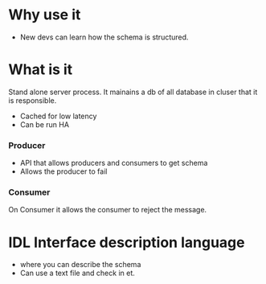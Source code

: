 # Why use it
* New devs can learn how the schema is structured.

# What is it
Stand alone server process.  It mainains a db of all database in cluser that it is responsible. 
* Cached for low latency
* Can be run HA

### Producer
* API that allows producers and consumers to get schema
* Allows the producer to fail

### Consumer
On Consumer it allows the consumer to reject the message.


# IDL Interface description language 
* where you can describe the schema 
* Can use a text file and check in et.


